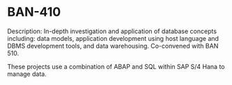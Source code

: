 # BAN-410
Description: In-depth investigation and application of database concepts including: data models, application development using host language and DBMS development tools, and data warehousing. Co-convened with BAN 510. 

These projects use a combination of ABAP and SQL within SAP S/4 Hana to manage data. 
